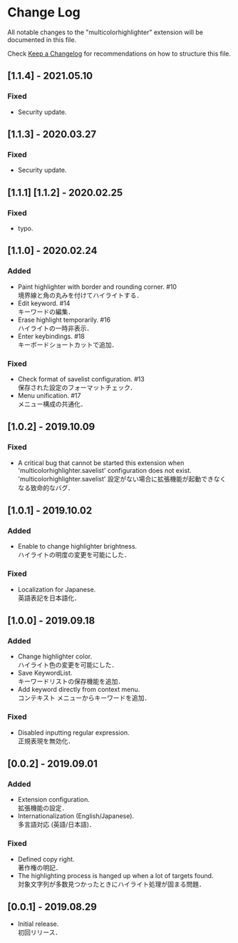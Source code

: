 # Change Log

All notable changes to the "multicolorhighlighter" extension will be documented in this file.

Check [Keep a Changelog](http://keepachangelog.com/) for recommendations on how to structure this file.

## [1.1.4] - 2021.05.10

### Fixed

- Security update.

## [1.1.3] - 2020.03.27

### Fixed

- Security update.

## [1.1.1] [1.1.2] - 2020.02.25

### Fixed

- typo.

## [1.1.0] - 2020.02.24

### Added

- Paint highlighter with border and rounding corner. #10\
境界線と角の丸みを付けてハイライトする．
- Edit keyword. #14\
キーワードの編集．
- Erase highlight temporarily. #16\
ハイライトの一時非表示．
- Enter keybindings. #18\
キーボードショートカットで追加．

### Fixed

- Check format of savelist configuration. #13\
保存された設定のフォーマットチェック．
- Menu unification. #17\
メニュー構成の共通化．

## [1.0.2] - 2019.10.09

### Fixed

- A critical bug that cannot be started this extension when 'multicolorhighlighter.savelist' configuration does not exist.\
'multicolorhighlighter.savelist' 設定がない場合に拡張機能が起動できなくなる致命的なバグ．

## [1.0.1] - 2019.10.02

### Added

- Enable to change highlighter brightness.\
ハイライトの明度の変更を可能にした．

### Fixed

- Localization for Japanese.\
英語表記を日本語化．

## [1.0.0] - 2019.09.18

### Added

- Change highlighter color.\
ハイライト色の変更を可能にした．
- Save KeywordList.\
キーワードリストの保存機能を追加．
- Add keyword directly from context menu.\
コンテキスト メニューからキーワードを追加．

### Fixed

- Disabled inputting regular expression.\
正規表現を無効化．

## [0.0.2] - 2019.09.01

### Added

- Extension configuration.\
拡張機能の設定．
- Internationalization (English/Japanese).\
多言語対応 (英語/日本語)．

### Fixed

- Defined copy right.\
著作権の明記．
- The highlighting process is hanged up when a lot of targets found.\
対象文字列が多数見つかったときにハイライト処理が固まる問題．

## [0.0.1] - 2019.08.29

- Initial release.\
初回リリース．
